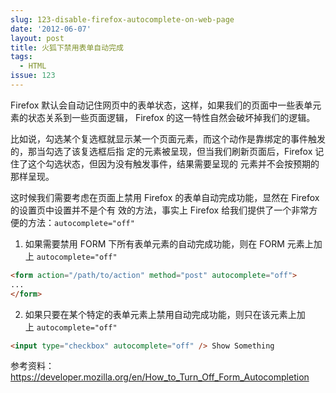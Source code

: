 ```yaml
---
slug: 123-disable-firefox-autocomplete-on-web-page
date: '2012-06-07'
layout: post
title: 火狐下禁用表单自动完成
tags:
  - HTML
issue: 123
---
```


Firefox 默认会自动记住网页中的表单状态，这样，如果我们的页面中一些表单元素的状态关系到一些页面逻辑，
Firefox 的这一特性自然会破坏掉我们的逻辑。

比如说，勾选某个复选框就显示某一个页面元素，而这个动作是靠绑定的事件触发的，那当勾选了该复选框后指
定的元素被呈现，但当我们刷新页面后，Firefox 记住了这个勾选状态，但因为没有触发事件，结果需要呈现的
元素并不会按预期的那样呈现。

这时候我们需要考虑在页面上禁用 Firefox 的表单自动完成功能，显然在 Firefox 的设置页中设置并不是个有
效的方法，事实上 Firefox 给我们提供了一个非常方便的方法：`autocomplete="off"`

1) 如果需要禁用 FORM 下所有表单元素的自动完成功能，则在 FORM 元素上加上 `autocomplete="off"`

```html
<form action="/path/to/action" method="post" autocomplete="off">
...
</form>
```

2) 如果只要在某个特定的表单元素上禁用自动完成功能，则只在该元素上加上 `autocomplete="off"`

```html
<input type="checkbox" autocomplete="off" /> Show Something
```

参考资料：<https://developer.mozilla.org/en/How_to_Turn_Off_Form_Autocompletion>

